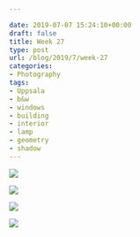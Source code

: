 ```yaml
---

date: 2019-07-07 15:24:10+00:00
draft: false
title: Week 27
type: post
url: /blog/2019/7/week-27
categories:
- Photography
tags:
- Uppsala
- b&w
- windows
- building
- interior
- lamp
- geometry
- shadow
---
```




  
   ![](/images/2019-07-07-20197week-27/IMG_3491-2.jpeg)

  

  
   ![](/images/2019-07-07-20197week-27/IMG_3496-2.jpeg)

  

  
   ![](/images/2019-07-07-20197week-27/IMG_3508-2.jpeg)

  

  
   ![](/images/2019-07-07-20197week-27/IMG_3501-2.jpeg)

  


